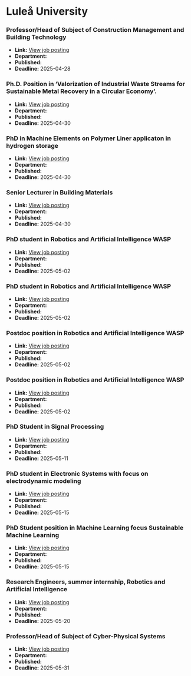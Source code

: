 # Luleå University

### Professor/Head of Subject of Construction Management and Building Technology
- **Link:** [View job posting](https://www.ltu.se/en/about-ltu/work-at-ltu/vacant-positions#item-8855)
- **Department:** 
- **Published:** 
- **Deadline:** 2025-04-28

### Ph.D. Position in ‘Valorization of Industrial Waste Streams for Sustainable Metal Recovery in a Circular Economy’.
- **Link:** [View job posting](https://www.ltu.se/en/about-ltu/work-at-ltu/vacant-positions#item-8996)
- **Department:** 
- **Published:** 
- **Deadline:** 2025-04-30

### PhD in Machine Elements on Polymer Liner applicaton in hydrogen storage
- **Link:** [View job posting](https://www.ltu.se/en/about-ltu/work-at-ltu/vacant-positions#item-8957)
- **Department:** 
- **Published:** 
- **Deadline:** 2025-04-30

### Senior Lecturer in Building Materials
- **Link:** [View job posting](https://www.ltu.se/en/about-ltu/work-at-ltu/vacant-positions#item-9005)
- **Department:** 
- **Published:** 
- **Deadline:** 2025-04-30

### PhD student in Robotics and Artificial Intelligence WASP
- **Link:** [View job posting](https://www.ltu.se/en/about-ltu/work-at-ltu/vacant-positions#item-8982)
- **Department:** 
- **Published:** 
- **Deadline:** 2025-05-02

### PhD student in Robotics and Artificial Intelligence WASP
- **Link:** [View job posting](https://www.ltu.se/en/about-ltu/work-at-ltu/vacant-positions#item-8986)
- **Department:** 
- **Published:** 
- **Deadline:** 2025-05-02

### Postdoc position in Robotics and Artificial Intelligence WASP
- **Link:** [View job posting](https://www.ltu.se/en/about-ltu/work-at-ltu/vacant-positions#item-8991)
- **Department:** 
- **Published:** 
- **Deadline:** 2025-05-02

### Postdoc position in Robotics and Artificial Intelligence WASP
- **Link:** [View job posting](https://www.ltu.se/en/about-ltu/work-at-ltu/vacant-positions#item-8993)
- **Department:** 
- **Published:** 
- **Deadline:** 2025-05-02

### PhD Student in Signal Processing
- **Link:** [View job posting](https://www.ltu.se/en/about-ltu/work-at-ltu/vacant-positions#item-8973)
- **Department:** 
- **Published:** 
- **Deadline:** 2025-05-11

### PhD student in Electronic Systems with focus on electrodynamic modeling
- **Link:** [View job posting](https://www.ltu.se/en/about-ltu/work-at-ltu/vacant-positions#item-9055)
- **Department:** 
- **Published:** 
- **Deadline:** 2025-05-15

### PhD Student position in Machine Learning focus Sustainable Machine Learning
- **Link:** [View job posting](https://www.ltu.se/en/about-ltu/work-at-ltu/vacant-positions#item-9028)
- **Department:** 
- **Published:** 
- **Deadline:** 2025-05-15

### Research Engineers, summer internship, Robotics and Artificial Intelligence
- **Link:** [View job posting](https://www.ltu.se/en/about-ltu/work-at-ltu/vacant-positions#item-9013)
- **Department:** 
- **Published:** 
- **Deadline:** 2025-05-20

### ​​Professor/Head of Subject of Cyber-Physical Systems​
- **Link:** [View job posting](https://www.ltu.se/en/about-ltu/work-at-ltu/vacant-positions#item-8922)
- **Department:** 
- **Published:** 
- **Deadline:** 2025-05-31

